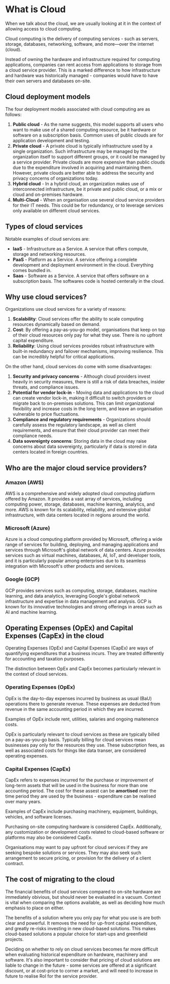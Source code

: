 # What is Cloud
When we talk about the cloud, we are usually looking at it in the context of allowing access to cloud computing. 

Cloud computing is the delivery of computing services - such as servers, storage, databases, networking, software, and more—over the internet (cloud).

Instead of owning the hardware and infrastructure required for computing applications, companies can rent access from applications to storage from a cloud service provider. 
This is a marked difference to how infrastructure and hardware was historically managed - companies would have to have their own servers and databases on-site.

## Cloud deployment models
The four deployment models associated with cloud computing are as follows:

1) **Public cloud** - As the name suggests, this model supports all users who want to make use of a shared computing resource, be it hardware or software on a subscription basis. Common uses of public clouds are for application development and testing.
2) **Private cloud** - A private cloud is typically infrastructure used by a single organization. Such infrastructure may be managed by the organization itself to support different groups, or it could be managed by a service provider. Private clouds are more expensive than public clouds due to the expenditure involved in acquiring and maintaining them. However, private clouds are better able to address the security and privacy concerns of organizations today.
3) **Hybrid cloud** - In a hybrid cloud, an organization makes use of interconnected infrastructure, be it private and public cloud, or a mix or cloud and on-premises hardware.
4) **Multi-Cloud** - When an organisation use several cloud service providers for their IT needs. This could be for redundancy, or to leverage services only available on different cloud services.

## Types of cloud services
Notable examples of cloud services are:
- **IaaS** - Infrastructure as a Service. A service that offers compute, storage and networking resources.
- **PaaS** - Platform as a Service. A service offering a complete development and deployment environment in the cloud. Everything comes bundled in.
- **Saas** - Software as a Service. A service that offers software on a subscription basis. The softwares code is hosted centerally in the cloud.

## Why use cloud services?
Organizations use cloud services for a variety of reasons:
1) **Scalability**: Cloud services offer the ability to scale computing resources dynamically based on demand. 
2) **Cost**: By offering a pay-as-you-go model, organisations that keep on top of their cloud resources only pay for what they use. There is no upfront capital expenditure.
3) **Reliability**: Using cloud services provides robust infrastructure with built-in redundancy and failover mechanisms, improving resilience. This can be incredibly helpful for critical applications.

On the other hand, cloud services do come with some disadvantages:
1) **Security and privacy concerns** -  Although cloud providers invest heavily in security measures, there is still a risk of data breaches, insider threats, and compliance issues.
2) **Potential for vendor lock-in** -  Moving data and applications to the cloud can create vendor lock-in, making it difficult to switch providers or migrate back to on-premises solutions. This can limit organizational flexibility and increase costs in the long term, and leave an organisation vulnerable to price fluctuations.  
3) **Compliance and regulatory requirements** - Organizations should carefully assess the regulatory landscape, as well as client requirements, and ensure that their cloud provider can meet their compliance needs.
4) **Data sovereignty concerns**: Storing data in the cloud may raise concerns about data sovereignty, particularly if data is stored in data centers located in foreign countries. 

## Who are the major cloud service providers?

### Amazon (AWS)
 AWS is a comprehensive and widely adopted cloud computing platform offered by Amazon. It provides a vast array of services, including computing power, storage, databases, machine learning, analytics, and more. AWS is known for its scalability, reliability, and extensive global infrastructure, with data centers located in regions around the world.
### Microsoft (Azure)
Azure is a cloud computing platform provided by Microsoft, offering a wide range of services for building, deploying, and managing applications and services through Microsoft's global network of data centers. Azure provides services such as virtual machines, databases, AI, IoT, and developer tools, and it is particularly popular among enterprises due to its seamless integration with Microsoft's other products and services.
### Google (GCP)
 GCP provides services such as computing, storage, databases, machine learning, and data analytics, leveraging Google's global network infrastructure and expertise in data management and analysis. GCP is known for its innovative technologies and strong offerings in areas such as AI and machine learning.

## Operating Expenses (OpEx) and Capital Expenses (CapEx) in the cloud
Operating Expenses (OpEx) and Capital Expenses (CapEx) are ways of quantifying expenditures that a business incurs. They are treated differently for accounting and taxation purposes.

The distinction between OpEx and CapEx becomes particularly relevant in the context of cloud services.

### Operating Expenses (OpEx)
OpEx is  the day-to-day expenses incurred by business as usual (BaU) operations there to generate revenue. These expenses are deducted from revenue in the same accounting period in which they are incurred.

Examples of OpEx include rent, utilities, salaries and ongoing maitenence costs.

OpEx is particularly relevant to cloud services as these are typically billed on a pay-as-you-go basis. Typically billing for cloud services mean businesses pay only for the resources they use. These subscription fees, as well as associated costs for things like data transer, are considered operating expenses.
 
### Capital Expenses (CapEx)

CapEx refers to expenses incurred for the purchase or improvement of long-term assets that will be used in the business for more than one accounting period. The cost for these assest can be **amortised** over the time period they are used by the business - expenditure can be realised over many years.

Examples of CapEx include purchasing machinery, equipment, buildings, vehicles, and software licenses.

Purchasing on-site computing hardware is considered CapEx. Additionally, any customization or development costs related to cloud-based software or platforms may also be considered CapEx.

Organisations may want to pay upfront for cloud services if they are seeking bespoke solutions or services. They may also seek such arrangement to secure pricing, or provision for the delivery of a client contract.

## The cost of migrating to the cloud
The financial benefits of cloud services compared to on-site hardware are immediately obivious, but should never be evaluated in a vacuum. Context is vital when comparing the options available, as well as deciding how much emphasis to place on either.

The benefits of a solution where you only pay for what you use is are both clear and powerful. It removes the need for up-front capital expenditure, and greatly re-risks investing in new cloud-based solutions. This makes cloud-based solutions a popular choice for start-ups and greenfield projects.

Deciding on whether to rely on cloud services becomes far more difficult when evaluating historical expenditure on hardware, machinery and software. It's also important to consider that pricing of cloud solutions are liable to change in the future - some services are offered at a significant discount, or at cost-price to corner a market, and will need to increase in future to realise RoI for the service provider.  
